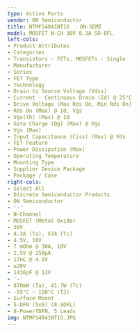 ```yaml
---
type: Active Parts
vendor: ON Semiconductor
title: NTMFS4841NT1G　　ON-SEMI
model: MOSFET N-CH 30V 8.3A SO-8FL
left-cols:
- Product Attributes
- Categories
- Transistors - FETs, MOSFETs - Single
- Manufacturer
- Series
- FET Type
- Technology
- Drain to Source Voltage (Vdss)
- Current - Continuous Drain (Id) @ 25°C
- Drive Voltage (Max Rds On, Min Rds On)
- Rds On (Max) @ Id, Vgs
- Vgs(th) (Max) @ Id
- Gate Charge (Qg) (Max) @ Vgs
- Vgs (Max)
- Input Capacitance (Ciss) (Max) @ Vds
- FET Feature
- Power Dissipation (Max)
- Operating Temperature
- Mounting Type
- Supplier Device Package
- Package / Case
right-cols:
- Select All
- Discrete Semiconductor Products
- ON Semiconductor
- '-'
- N-Channel
- MOSFET (Metal Oxide)
- 30V
- 8.3A (Ta), 57A (Tc)
- 4.5V, 10V
- 7 mOhm @ 30A, 10V
- 2.5V @ 250µA
- 17nC @ 4.5V
- ±20V
- 1436pF @ 12V
- '-'
- 870mW (Ta), 41.7W (Tc)
- -55°C ~ 150°C (TJ)
- Surface Mount
- 5-DFN (5x6) (8-SOFL)
- 8-PowerTDFN, 5 Leads
img: NTMFS4841NT1G.JPG
---
```

